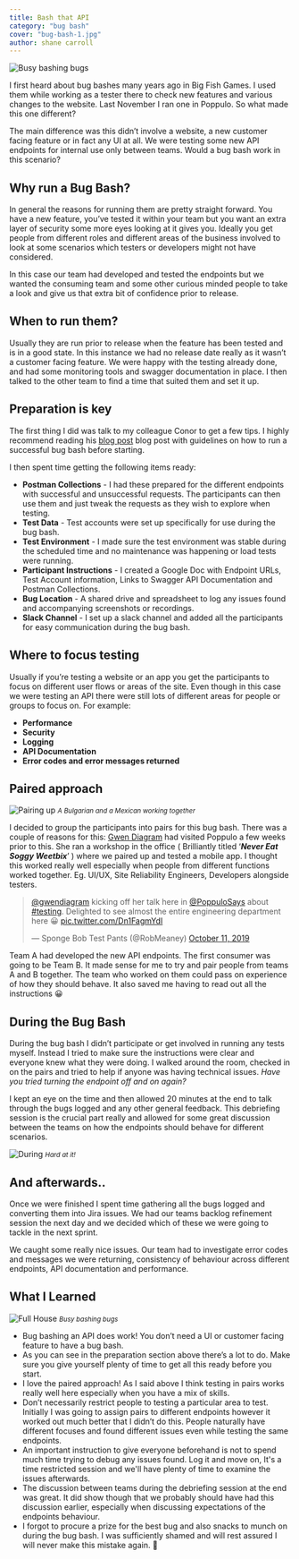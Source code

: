 ```yaml
---
title: Bash that API
category: "bug bash"
cover: "bug-bash-1.jpg"
author: shane carroll
---
```


![Busy bashing bugs](./bug-bash-1.jpg)

I first heard about bug bashes many years ago in Big Fish Games. I used them while working as a tester there to check new features and various changes to the website. Last November I ran one in Poppulo. So what made this one different?

The main difference was this didn’t involve a website, a new customer facing feature or in fact any UI at all. We were testing some new API endpoints for internal use only between teams. Would a bug bash work in this scenario?

## Why run a Bug Bash?
In general the reasons for running them are pretty straight forward. You have a new feature, you’ve tested it within your team but you want an extra layer of security some more eyes looking at it gives you. Ideally you get people from different roles and different areas of the business involved to look at some scenarios which testers or developers might not have considered.

In this case our team had developed and tested the endpoints but we wanted the consuming team and some other curious minded people to take a look and give us that extra bit of confidence prior to release.

## When to run them?
Usually they are run prior to release when the feature has been tested and is in a good state. In this instance we had no release date really as it wasn’t a customer facing feature. We were happy with the testing already done, and had some monitoring tools and swagger documentation in place. I then talked to the other team to find a time that suited them and set it up.

## Preparation is key
The first thing I did was talk to my colleague Conor to get a few tips. I highly recommend reading his <a href="https://conorfi.com/software-testing/guidelines-for-running-a-bug-bash/">blog post</a> blog post with guidelines on how to run a successful bug bash before starting.

I then spent time getting the following items ready:

* **Postman Collections** - I had these prepared for the different endpoints with successful and unsuccessful requests. The participants can then use them and just tweak the requests as they wish to explore when testing.
* **Test Data** - Test accounts were set up specifically for use during the bug bash.
* **Test Environment** - I made sure the test environment was stable during the scheduled time and no maintenance was happening or load tests were running.
* **Participant Instructions** - I created a Google Doc with Endpoint URLs, Test Account information, Links to Swagger API Documentation and Postman Collections.
* **Bug Location** - A shared drive and spreadsheet to log any issues found and accompanying screenshots or recordings.
* **Slack Channel** - I set up a slack channel and added all the participants for easy communication during the bug bash.

## Where to focus testing
Usually if you’re testing a website or an app you get the participants to focus on different user flows or areas of the site. Even though in this case we were testing an API there were still lots of different areas for people or groups to focus on. For example:

* **Performance**
* **Security**
* **Logging**
* **API Documentation**
* **Error codes and error messages returned**

## Paired approach

![Pairing up](./bug-bash-4.jpg)
<small><i>A Bulgarian and a Mexican working together</i></small>

I decided to group the participants into pairs for this bug bash. There was a couple of reasons for this:
<a href="https://twitter.com/gwendiagram">Gwen Diagram</a> had visited Poppulo a few weeks prior to this. She ran a workshop in the office ( Brilliantly titled ‘_**Never Eat Soggy Weetbix**_’ ) where we paired up and tested a mobile app. I thought this worked really well especially when people from different functions worked together. Eg. UI/UX, Site Reliability Engineers, Developers alongside testers.

<blockquote class="twitter-tweet"><p lang="en" dir="ltr"><a href="https://twitter.com/gwendiagram?ref_src=twsrc%5Etfw">@gwendiagram</a> kicking off her talk here in <a href="https://twitter.com/PoppuloSays?ref_src=twsrc%5Etfw">@PoppuloSays</a> about <a href="https://twitter.com/hashtag/testing?src=hash&amp;ref_src=twsrc%5Etfw">#testing</a>. Delighted to see almost the entire engineering department here 😀 <a href="https://t.co/Dn1FagmYdI">pic.twitter.com/Dn1FagmYdI</a></p>&mdash; Sponge Bob Test Pants (@RobMeaney) <a href="https://twitter.com/RobMeaney/status/1182613190594748417?ref_src=twsrc%5Etfw">October 11, 2019</a></blockquote>

Team A had developed the new API endpoints. The first consumer was going to be Team B. It made sense for me to try and pair people from teams A and B together. The team who worked on them could pass on experience of how they should behave. It also saved me having to read out all the instructions 😀

## During the Bug Bash
During the bug bash I didn’t participate or get involved in running any tests myself. Instead I tried to make sure the instructions were clear and everyone knew what they were doing. I walked around the room, checked in on the pairs and tried to help if anyone was having technical issues. *Have you tried turning the endpoint off and on again?*

I kept an eye on the time and then allowed 20 minutes at the end to talk through the bugs logged and any other general feedback. This debriefing session is the crucial part really and allowed for some great discussion between the teams on how the endpoints should behave for different scenarios.

![During](./bug-bash-3.jpg)
<small><i>Hard at it!</i></small>

## And afterwards..
Once we were finished I spent time gathering all the bugs logged and converting them into Jira issues. We had our teams backlog refinement session the next day and we decided which of these we were going to tackle in the next sprint.

We caught some really nice issues. Our team had to investigate error codes and messages we were returning, consistency of behaviour across different endpoints, API documentation and performance.

## What I Learned

![Full House](./bug-bash-2.jpg)
<small><i>Busy bashing bugs</i></small>

* Bug bashing an API does work! You don’t need a UI or customer facing feature to have a bug bash.
* As you can see in the preparation section above there’s a lot to do. Make sure you give yourself plenty of time to get all this ready before you start.
* I love the paired approach! As I said above I think testing in pairs works really well here especially when you have a mix of skills.
* Don’t necessarily restrict people to testing a particular area to test. Initially I was going to assign pairs to different endpoints however it worked out much better that I didn’t do this. People naturally have different focuses and found different issues even while testing the same endpoints.
* An important instruction to give everyone beforehand is not to spend much time trying to debug any issues found. Log it and move on, It's a time restricted session and we'll have plenty of time to examine the issues afterwards.
* The discussion between teams during the debriefing session at the end was great. It did show though that we probably should have had this discussion earlier, especially when discussing expectations of the endpoints behaviour.
* I forgot to procure a prize for the best bug and also snacks to munch on during the bug bash. I was sufficiently shamed and will rest assured I will never make this mistake again. :eyes:


